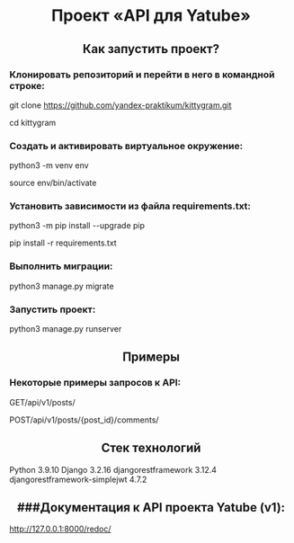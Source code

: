 <h1 align="center"> Проект «API для Yatube» </h1>

<h2 align="center"> Как запустить проект? </h2>

<h3> Клонировать репозиторий и перейти в него в командной строке: </h3>

git clone https://github.com/yandex-praktikum/kittygram.git

cd kittygram

<h3> Cоздать и активировать виртуальное окружение: </h3>

python3 -m venv env

source env/bin/activate

<h3> Установить зависимости из файла requirements.txt: </h3>

python3 -m pip install --upgrade pip

pip install -r requirements.txt

<h3> Выполнить миграции: </h3>

python3 manage.py migrate

<h3> Запустить проект: </h3>

python3 manage.py runserver

<h2 align="center"> Примеры </h2>

<h3> Некоторые примеры запросов к API: </h3>

GET/api/v1/posts/

POST/api/v1/posts/{post_id}/comments/

<h2 align="center"> Стек технологий </h2>
Python 3.9.10
Django 3.2.16
djangorestframework 3.12.4
djangorestframework-simplejwt 4.7.2

<h2 align="center"> ###Документация к API проекта Yatube (v1): </h2>

http://127.0.0.1:8000/redoc/